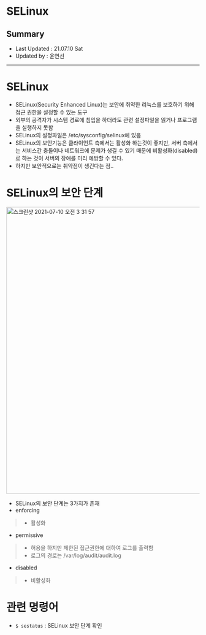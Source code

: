 SELinux
====================================
## Summary
- Last Updated : 21.07.10 Sat   
- Updated by : 윤연선
-----------------------------------

# SELinux
* SELinux(Security Enhanced Linux)는 보안에 취약한 리눅스를 보호하기 위해 접근 권한을 설정할 수 있는 도구
* 외부의 공격자가 시스템 경로에 침입을 하더라도 관련 설정파일을 읽거나 프로그램을 실행하지 못함
* SELinux의 설정파일은 /etc/sysconfig/selinux에 있음
* SELinux의 보안기능은 클라이언트 측에서는 활성화 하는것이 좋지만, 서버 측에서는 서비스간 충돌이나 네트워크에 문제가 생길 수 있기 때문에 비활성화(disabled)로 하는 것이 서버의 장애를 미리 예방할 수 있다.
* 하지만 보안적으로는 취약점이 생긴다는 점..

# SELinux의 보안 단계
   
<img width="749" alt="스크린샷 2021-07-10 오전 3 31 57" src="https://user-images.githubusercontent.com/57285121/125122168-f8464780-e12f-11eb-895b-6a1132c74de6.png">
   
* SELinux의 보안 단계는 3가지가 존재
* enforcing   
> * 활성화
* permissive   
> * 허용을 하지만 제한된 접근권한에 대하여 로그를 출력함   
> * 로그의 경로는 /var/log/audit/audit.log   
* disabled   
> * 비활성화   

# 관련 명령어
* ``$ sestatus`` : SELinux 보안 단계 확인

 
